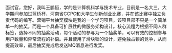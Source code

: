面试官，您好，我叫王鹏恒，学的是计算机科学与技术专业，目前是一名大三，大学期间参加过蓝桥杯，河南省CCPC和大学生创新创业比赛，并在该比赛中独立负责代码的编写。营销平台抽奖模块是我的一个学习项目，该项目部不只是一个简单单一的抽奖，而是一个具备可扩展性的微服务架构设计。核心流程为根据不同人群标签，选择不同的抽奖活动，每个活动的参与为一个抽奖单，可以有效的控制参与用户数量和异常流程的补偿。并且使用了滑块锁的设计，避免独占锁的竞争，从而提高效率，最后抽奖完成后发送MQ消息进行发奖。